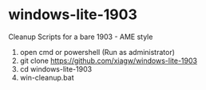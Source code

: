 # windows-lite-1903
Cleanup Scripts for a bare 1903 - AME style

1. open cmd or powershell (Run as administrator)
2. git clone https://github.com/xiagw/windows-lite-1903
3. cd windows-lite-1903
4. win-cleanup.bat
